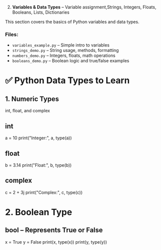 2. **Variables & Data Types** – Variable assignment,Strings, Integers, Floats, Booleans, Lists, Dictionaries

This section covers the basics of Python variables and data types.

### Files:
- `variables_example.py` – Simple intro to variables
- `strings_demo.py` – String usage, methods, formatting
- `numbers_demo.py` – Integers, floats, math operations
- `booleans_demo.py` – Boolean logic and true/false examples



# ✅ Python Data Types to Learn

## 1. Numeric Types
int, float, and complex

## int
a = 10
print("Integer:", a, type(a))

## float
b = 3.14
print("Float:", b, type(b))

## complex
c = 2 + 3j
print("Complex:", c, type(c))


# 2. Boolean Type
## bool – Represents True or False
x = True
y = False
print(x, type(x))
print(y, type(y))



